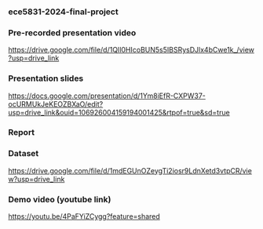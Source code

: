 ### ece5831-2024-final-project

### Pre-recorded presentation video
https://drive.google.com/file/d/1QIl0HIcoBUN5s5IBSRysDJlx4bCwe1k_/view?usp=drive_link

### Presentation slides
https://docs.google.com/presentation/d/1Ym8iEfR-CXPW37-ocURMUkJeKEOZBXaO/edit?usp=drive_link&ouid=106926004159194001425&rtpof=true&sd=true

### Report

### Dataset
https://drive.google.com/file/d/1mdEGUnOZeygTi2iosr9LdnXetd3vtpCR/view?usp=drive_link

### Demo video (youtube link)
https://youtu.be/4PaFYiZCygg?feature=shared
